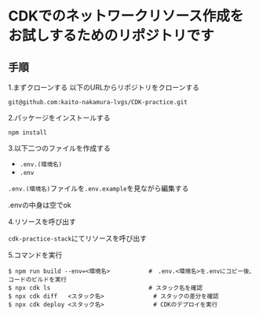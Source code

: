 # CDKでのネットワークリソース作成をお試しするためのリポジトリです

## 手順
1.まずクローンする
以下のURLからリポジトリをクローンする

`git@github.com:kaito-nakamura-lvgs/CDK-practice.git`

2.パッケージをインストールする

`npm install`

3.以下二つのファイルを作成する

- `.env.(環境名)`
- `.env`

`.env.(環境名)`ファイルを`.env.example`を見ながら編集する

.envの中身は空でok

4.リソースを呼び出す

`cdk-practice-stack`にてリソースを呼び出す

5.コマンドを実行

```
$ npm run build --env=<環境名>           #　.env.<環境名>を.envにコピー後、コードのビルドを実行
$ npx cdk ls                            # スタック名を確認
$ npx cdk diff   <スタック名>              # スタックの差分を確認
$ npx cdk deploy <スタック名>              # CDKのデプロイを実行
```
